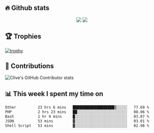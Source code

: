 ## &#128293; Github stats

<!-- GitHub Readme Streak Stats - https://github.com/DenverCoder1/github-readme-streak-stats -->
<p align="center">

<picture>
  <source 
    srcset="https://github-readme-stats.vercel.app/api?username=clivewalkden&count_private=true&show_icons=true&theme=darcula"
    media="(prefers-color-scheme: dark)"
  />
  <source
    srcset="https://github-readme-stats.vercel.app/api?username=clivewalkden&count_private=true&show_icons=true&theme=calm"
    media="(prefers-color-scheme: light), (prefers-color-scheme: no-preference)"
  />
  <img src="https://github-readme-stats.vercel.app/api?username=clivewalkden&count_private=true&show_icons=true&theme=darcula" />
</picture>

<a href="https://git.io/streak-stats" target="_blank">
  <img src="http://github-readme-streak-stats.herokuapp.com?user=clivewalkden&theme=darcula&date_format=j%20M%5B%20Y%5D" />
</a>

</p>

## &#127942; Trophies
[![trophy](https://github-profile-trophy.vercel.app/?username=clivewalkden&theme=onedark)](https://github.com/clivewalkden/github-profile-trophy)

## &#129309; Contributions
![Clive's GitHub Contributor stats](https://github-contributor-stats.vercel.app/api?username=clivewalkden)

## &#128202; This week I spent my time on
<!--START_SECTION:waka-->

```txt
Other          23 hrs 6 mins   ███████████████████▒░░░░░   77.69 %
PHP            2 hrs 23 mins   ██░░░░░░░░░░░░░░░░░░░░░░░   08.06 %
Bash           1 hr 9 mins     █░░░░░░░░░░░░░░░░░░░░░░░░   03.87 %
JSON           53 mins         ▓░░░░░░░░░░░░░░░░░░░░░░░░   03.01 %
Shell Script   53 mins         ▓░░░░░░░░░░░░░░░░░░░░░░░░   02.98 %
```

<!--END_SECTION:waka-->

